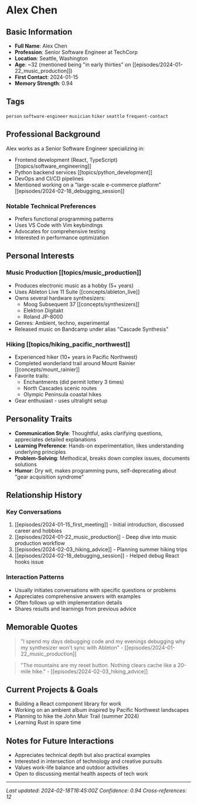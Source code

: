 # Alex Chen

## Basic Information

- **Full Name**: Alex Chen
- **Profession**: Senior Software Engineer at TechCorp
- **Location**: Seattle, Washington
- **Age**: ~32 (mentioned being "in early thirties" on [[episodes/2024-01-22_music_production]])
- **First Contact**: 2024-01-15
- **Memory Strength**: 0.94

## Tags
`person` `software-engineer` `musician` `hiker` `seattle` `frequent-contact`

## Professional Background

Alex works as a Senior Software Engineer specializing in:
- Frontend development (React, TypeScript) [[topics/software_engineering]]
- Python backend services [[topics/python_development]]
- DevOps and CI/CD pipelines
- Mentioned working on a "large-scale e-commerce platform" [[episodes/2024-02-18_debugging_session]]

### Notable Technical Preferences
- Prefers functional programming patterns
- Uses VS Code with Vim keybindings
- Advocates for comprehensive testing
- Interested in performance optimization

## Personal Interests

### Music Production [[topics/music_production]]
- Produces electronic music as a hobby (5+ years)
- Uses Ableton Live 11 Suite [[concepts/ableton_live]]
- Owns several hardware synthesizers:
  - Moog Subsequent 37 [[concepts/synthesizers]]
  - Elektron Digitakt
  - Roland JP-8000
- Genres: Ambient, techno, experimental
- Released music on Bandcamp under alias "Cascade Synthesis"

### Hiking [[topics/hiking_pacific_northwest]]
- Experienced hiker (10+ years in Pacific Northwest)
- Completed wonderland trail around Mount Rainier [[concepts/mount_rainier]]
- Favorite trails:
  - Enchantments (did permit lottery 3 times)
  - North Cascades scenic routes
  - Olympic Peninsula coastal hikes
- Gear enthusiast - uses ultralight setup

## Personality Traits

- **Communication Style**: Thoughtful, asks clarifying questions, appreciates detailed explanations
- **Learning Preference**: Hands-on experimentation, likes understanding underlying principles
- **Problem-Solving**: Methodical, breaks down complex issues, documents solutions
- **Humor**: Dry wit, makes programming puns, self-deprecating about "gear acquisition syndrome"

## Relationship History

### Key Conversations
1. [[episodes/2024-01-15_first_meeting]] - Initial introduction, discussed career and hobbies
2. [[episodes/2024-01-22_music_production]] - Deep dive into music production workflow
3. [[episodes/2024-02-03_hiking_advice]] - Planning summer hiking trips
4. [[episodes/2024-02-18_debugging_session]] - Helped debug React hooks issue

### Interaction Patterns
- Usually initiates conversations with specific questions or problems
- Appreciates comprehensive answers with examples
- Often follows up with implementation details
- Shares results and learnings from previous advice

## Memorable Quotes

> "I spend my days debugging code and my evenings debugging why my synthesizer won't sync with Ableton" - [[episodes/2024-01-22_music_production]]

> "The mountains are my reset button. Nothing clears cache like a 20-mile hike." - [[episodes/2024-02-03_hiking_advice]]

## Current Projects & Goals

- Building a React component library for work
- Working on an ambient album inspired by Pacific Northwest landscapes
- Planning to hike the John Muir Trail (summer 2024)
- Learning Rust in spare time

## Notes for Future Interactions

- Appreciates technical depth but also practical examples
- Interested in intersection of technology and creative pursuits
- Values work-life balance and outdoor activities
- Open to discussing mental health aspects of tech work

---
*Last updated: 2024-02-18T16:45:00Z*
*Confidence: 0.94*
*Cross-references: 12*